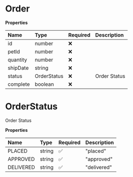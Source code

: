 # Order

**Properties**

| Name     | Type        | Required | Description  |
| :------- | :---------- | :------- | :----------- |
| id       | number      | ❌       |              |
| petId    | number      | ❌       |              |
| quantity | number      | ❌       |              |
| shipDate | string      | ❌       |              |
| status   | OrderStatus | ❌       | Order Status |
| complete | boolean     | ❌       |              |

# OrderStatus

Order Status

**Properties**

| Name      | Type   | Required | Description |
| :-------- | :----- | :------- | :---------- |
| PLACED    | string | ✅       | "placed"    |
| APPROVED  | string | ✅       | "approved"  |
| DELIVERED | string | ✅       | "delivered" |

<!-- This file was generated by liblab | https://liblab.com/ -->

